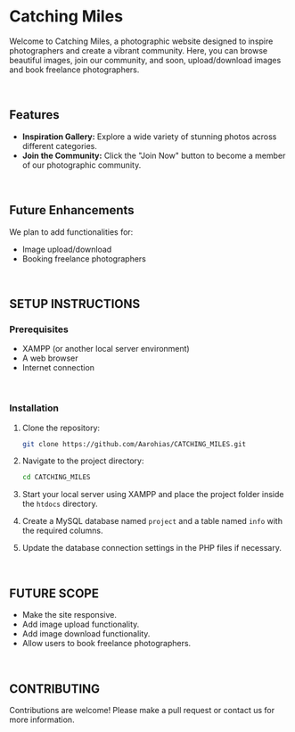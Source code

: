 # Catching Miles

Welcome to Catching Miles, a photographic website designed to inspire photographers and create a vibrant community. Here, you can browse beautiful images, join our community, and soon, upload/download images and book freelance photographers.

<br>

## Features

- **Inspiration Gallery:** Explore a wide variety of stunning photos across different categories.
- **Join the Community:** Click the "Join Now" button to become a member of our photographic community.

<br>

## Future Enhancements

We plan to add functionalities for:
- Image upload/download
- Booking freelance photographers

<br>

## SETUP INSTRUCTIONS

### Prerequisites

- XAMPP (or another local server environment)
- A web browser
- Internet connection

<br>

### Installation

1. Clone the repository:
    ```bash
    git clone https://github.com/Aarohias/CATCHING_MILES.git
    ```

2. Navigate to the project directory:
    ```bash
    cd CATCHING_MILES
    ```

3. Start your local server using XAMPP and place the project folder inside the `htdocs` directory.

4. Create a MySQL database named `project` and a table named `info` with the required columns.

5. Update the database connection settings in the PHP files if necessary.

<br>

## FUTURE SCOPE

- Make the site responsive.
- Add image upload functionality.
- Add image download functionality.
- Allow users to book freelance photographers.

<br>

## CONTRIBUTING

Contributions are welcome! Please make a pull request or contact us for more information.
